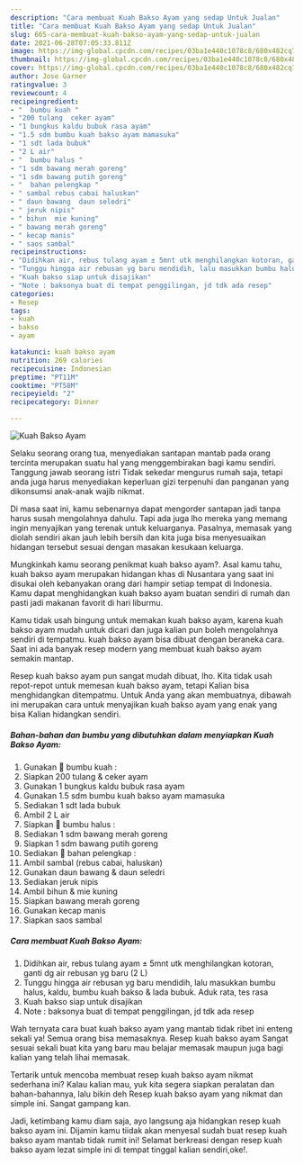 ```yaml
---
description: "Cara membuat Kuah Bakso Ayam yang sedap Untuk Jualan"
title: "Cara membuat Kuah Bakso Ayam yang sedap Untuk Jualan"
slug: 665-cara-membuat-kuah-bakso-ayam-yang-sedap-untuk-jualan
date: 2021-06-28T07:05:33.811Z
image: https://img-global.cpcdn.com/recipes/03ba1e440c1078c8/680x482cq70/kuah-bakso-ayam-foto-resep-utama.jpg
thumbnail: https://img-global.cpcdn.com/recipes/03ba1e440c1078c8/680x482cq70/kuah-bakso-ayam-foto-resep-utama.jpg
cover: https://img-global.cpcdn.com/recipes/03ba1e440c1078c8/680x482cq70/kuah-bakso-ayam-foto-resep-utama.jpg
author: Jose Garner
ratingvalue: 3
reviewcount: 4
recipeingredient:
- "  bumbu kuah "
- "200 tulang  ceker ayam"
- "1 bungkus kaldu bubuk rasa ayam"
- "1.5 sdm bumbu kuah bakso ayam mamasuka"
- "1 sdt lada bubuk"
- "2 L air"
- "  bumbu halus "
- "1 sdm bawang merah goreng"
- "1 sdm bawang putih goreng"
- "  bahan pelengkap "
- " sambal rebus cabai haluskan"
- " daun bawang  daun seledri"
- " jeruk nipis"
- " bihun  mie kuning"
- " bawang merah goreng"
- " kecap manis"
- " saos sambal"
recipeinstructions:
- "Didihkan air, rebus tulang ayam ± 5mnt utk menghilangkan kotoran, ganti dg air rebusan yg baru (2 L)"
- "Tunggu hingga air rebusan yg baru mendidih, lalu masukkan bumbu halus, kaldu, bumbu kuah bakso &amp; lada bubuk. Aduk rata, tes rasa"
- "Kuah bakso siap untuk disajikan"
- "Note : baksonya buat di tempat penggilingan, jd tdk ada resep"
categories:
- Resep
tags:
- kuah
- bakso
- ayam

katakunci: kuah bakso ayam 
nutrition: 269 calories
recipecuisine: Indonesian
preptime: "PT11M"
cooktime: "PT58M"
recipeyield: "2"
recipecategory: Dinner

---
```



![Kuah Bakso Ayam](https://img-global.cpcdn.com/recipes/03ba1e440c1078c8/680x482cq70/kuah-bakso-ayam-foto-resep-utama.jpg)

Selaku seorang orang tua, menyediakan santapan mantab pada orang tercinta merupakan suatu hal yang menggembirakan bagi kamu sendiri. Tanggung jawab seorang istri Tidak sekedar mengurus rumah saja, tetapi anda juga harus menyediakan keperluan gizi terpenuhi dan panganan yang dikonsumsi anak-anak wajib nikmat.

Di masa  saat ini, kamu sebenarnya dapat mengorder santapan jadi tanpa harus susah mengolahnya dahulu. Tapi ada juga lho mereka yang memang ingin menyajikan yang terenak untuk keluarganya. Pasalnya, memasak yang diolah sendiri akan jauh lebih bersih dan kita juga bisa menyesuaikan hidangan tersebut sesuai dengan masakan kesukaan keluarga. 



Mungkinkah kamu seorang penikmat kuah bakso ayam?. Asal kamu tahu, kuah bakso ayam merupakan hidangan khas di Nusantara yang saat ini disukai oleh kebanyakan orang dari hampir setiap tempat di Indonesia. Kamu dapat menghidangkan kuah bakso ayam buatan sendiri di rumah dan pasti jadi makanan favorit di hari liburmu.

Kamu tidak usah bingung untuk memakan kuah bakso ayam, karena kuah bakso ayam mudah untuk dicari dan juga kalian pun boleh mengolahnya sendiri di tempatmu. kuah bakso ayam bisa dibuat dengan beraneka cara. Saat ini ada banyak resep modern yang membuat kuah bakso ayam semakin mantap.

Resep kuah bakso ayam pun sangat mudah dibuat, lho. Kita tidak usah repot-repot untuk memesan kuah bakso ayam, tetapi Kalian bisa menghidangkan ditempatmu. Untuk Anda yang akan membuatnya, dibawah ini merupakan cara untuk menyajikan kuah bakso ayam yang enak yang bisa Kalian hidangkan sendiri.

<!--inarticleads1-->

##### Bahan-bahan dan bumbu yang dibutuhkan dalam menyiapkan Kuah Bakso Ayam:

1. Gunakan  🥥 bumbu kuah :
1. Siapkan 200 tulang &amp; ceker ayam
1. Gunakan 1 bungkus kaldu bubuk rasa ayam
1. Gunakan 1.5 sdm bumbu kuah bakso ayam mamasuka
1. Sediakan 1 sdt lada bubuk
1. Ambil 2 L air
1. Siapkan  🥥 bumbu halus :
1. Sediakan 1 sdm bawang merah goreng
1. Siapkan 1 sdm bawang putih goreng
1. Sediakan  🥥 bahan pelengkap :
1. Ambil  sambal (rebus cabai, haluskan)
1. Gunakan  daun bawang &amp; daun seledri
1. Sediakan  jeruk nipis
1. Ambil  bihun &amp; mie kuning
1. Siapkan  bawang merah goreng
1. Gunakan  kecap manis
1. Siapkan  saos sambal




<!--inarticleads2-->

##### Cara membuat Kuah Bakso Ayam:

1. Didihkan air, rebus tulang ayam ± 5mnt utk menghilangkan kotoran, ganti dg air rebusan yg baru (2 L)
1. Tunggu hingga air rebusan yg baru mendidih, lalu masukkan bumbu halus, kaldu, bumbu kuah bakso &amp; lada bubuk. Aduk rata, tes rasa
1. Kuah bakso siap untuk disajikan
1. Note : baksonya buat di tempat penggilingan, jd tdk ada resep




Wah ternyata cara buat kuah bakso ayam yang mantab tidak ribet ini enteng sekali ya! Semua orang bisa memasaknya. Resep kuah bakso ayam Sangat sesuai sekali buat kita yang baru mau belajar memasak maupun juga bagi kalian yang telah lihai memasak.

Tertarik untuk mencoba membuat resep kuah bakso ayam nikmat sederhana ini? Kalau kalian mau, yuk kita segera siapkan peralatan dan bahan-bahannya, lalu bikin deh Resep kuah bakso ayam yang nikmat dan simple ini. Sangat gampang kan. 

Jadi, ketimbang kamu diam saja, ayo langsung aja hidangkan resep kuah bakso ayam ini. Dijamin kamu tiidak akan menyesal sudah buat resep kuah bakso ayam mantab tidak rumit ini! Selamat berkreasi dengan resep kuah bakso ayam lezat simple ini di tempat tinggal kalian sendiri,oke!.

